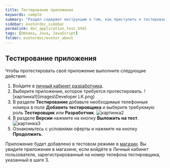 ```yaml
---
title: Тестирование приложения
keywords: sample
summary: "Раздел содержит инструкцию о том, как приступить к тестированию своего приложения."
sidebar: evotordoc_sidebar
permalink: doc_application_test.html
tags: [Облако, Java, JavaScript]
folder: evotordoc/evotor_about
---
```


## Тестирование приложения


Чтобы протестировать своё приложение выполните следующие действия:

1. Войдите в [личный кабинет разработчика](https://dev.evotor.ru).
2. Выберите приложение, которое требуется протестировать.
![картинка1](images\Developer LK.png)
3. В разделе **Тестирование** добавьте необходимые телефонные номера в поле **Добавить тестировщика** и выберите требуюмую роль **Тестировщик** или **Разработчик**.
![картинка2](images\Add_software_tester.png)
4. В разделе **Версии** нажмите на кнопку **Выложить на тест**.
![картинка3](images\upload_to_test.png)
5. Ознакомьтесь с условиями оферты и нажмите на кнопку **Продолжить**.

Приложение будет добавлено в тестовом режиме в [магазин](https://market.evotor.ru/). Вы увидите приложение в магазине, если войдёте в Личный кабинет пользователя, зарегистрированный на номер телефона тестировщика, указанный в шаге 3.
